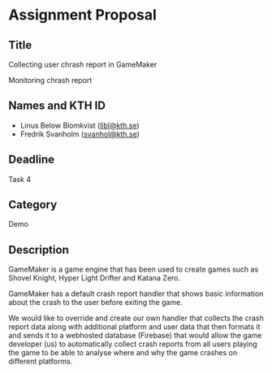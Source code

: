 # Assignment Proposal

## Title

Collecting user chrash report in GameMaker

Monitoring chrash report

## Names and KTH ID
- Linus Below Blomkvist (libl@kth.se)
- Fredrik Svanholm (svanhol@kth.se)

## Deadline

Task 4

## Category

Demo

## Description

GameMaker is a game engine that has been used to create games such as Shovel Knight, Hyper Light Drifter and Katana Zero. 

GameMaker has a default crash report handler that shows basic information about the crash to the user before exiting the game. 

We would like to override and create our own handler that collects the crash report data along with additional platform and user data that then formats it and sends it to a webhosted database (Firebase) that would allow the game developer (us) to automatically collect crash reports from all users playing the game to be able to analyse where and why the game crashes on different platforms.
